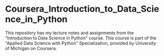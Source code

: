 # Coursera_Introduction_to_Data_Science_in_Python
This repository has my lecture notes and assignments from the "Introduction to Data Science in Python" course. This course is part of the "Applied Data Science with Python" Specialization, provided by University of Michigan on Coursera.
